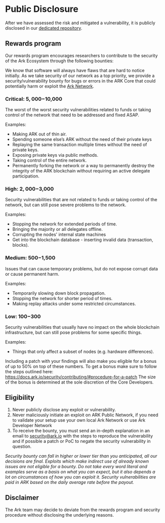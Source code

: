 # Public Disclosure

After we have assessed the risk and mitigated a vulnerability, it is publicly disclosed in our [dedicated repository](https://github.com/ArkEcosystem/security-vulnerabilities). 

## Rewards program

Our rewards program encourages researchers to contribute to the security of the Ark Ecosystem through the following bounties:

We know that software will always have flaws that are hard to notice initially. As we take security of our network as a top priority, we provide a security/vulnerability bounty for bugs or errors in the ARK Core that could potentially harm or exploit the [Ark Network](https://github.com/ArkEcosystem/core).

### Critical: $5,000-$10,000

The worst of the worst security vulnerabilities related to funds or taking control of the network that need to be addressed and fixed ASAP.

Examples: 
- Making ARK out of thin air.
- Spending someone else’s ARK without the need of their private keys
- Replaying the same transaction multiple times without the need of private keys.
- Exposing private keys via public methods.
- Taking control of the entire network.
- Permanently forking the network or a way to permanently destroy the integrity of the ARK blockchain without requiring an active delegate participation. 


### High: $2,000-$3,000

Security vulnerabilities that are not related to funds or taking control of the network, but can still pose severe problems to the network.

Examples:

- Stopping the network for extended periods of time.
- Bringing the majority or all delegates offline.
- Corrupting the nodes' internal state machines
- Get into the blockchain database - inserting invalid data (transaction, blocks).

### Medium: $500-$1,500

Issues that can cause temporary problems, but do not expose corrupt data or cause permanent harm.

Examples:

- Temporarily slowing down block propagation.
- Stopping the network for shorter period of times.
- Making replay attacks under some restricted circumstances.

### Low: $100-$300

Security vulnerabilities that usually have no impact on the whole blockchain infrastructure, but can still pose problems for some specific things.

Examples:

- Things that only affect a subset of nodes (e.g. hardware differences).

Including a patch with your findings will also make you eligible for a bonus of up to 50% on top of these numbers. To get a bonus make sure to follow the steps outlined here: https://docs.ark.io/security/contributing/#procedure-for-a-patch
The size of the bonus is determined at the sole discretion of the Core Developers.


## Eligibility

1. Never publicly disclose any exploit or vulnerability.
2. Never maliciously initiate an exploit on ARK Public Network, if you need to validate your setup use your own local Ark Network or use Ark Developer Network
3. To receive the bounty, you must send an in-depth explanation in an email to [security@ark.io](mailto:security@ark.io) with the steps to reproduce the vulnerability and if possible a patch or PoC to negate the security vulnerability in question.

*Security bounty can fall in higher or lower tier than you anticipated, all our decisions are final. Exploits which make indirect use of already known issues are not eligible for a bounty. Do not take every word literal and examples serve as a basis on what you can expect, but it also depends a lot on circumstances of how you can exploit it. Security vulnerabilities are paid in ARK based on the daily average rate before the payout.*

## Disclaimer

The Ark team may decide to deviate from the rewards program and security procedure without disclosing the underlying reasons.